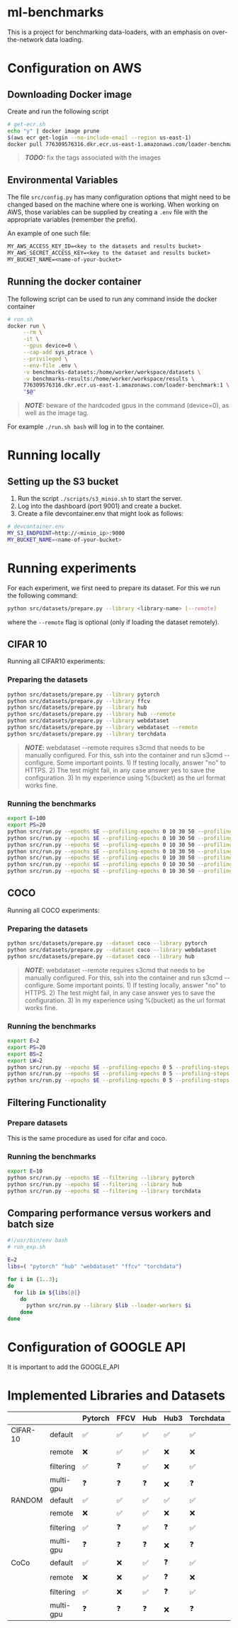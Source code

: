 # ml-benchmarks

This is a project for benchmarking data-loaders, with an emphasis on over-the-network data loading.

# Configuration on AWS

## Downloading Docker image

Create and run the following script

```sh
# get-ecr.sh
echo "y" | docker image prune
$(aws ecr get-login --no-include-email --region us-east-1)
docker pull 776309576316.dkr.ecr.us-east-1.amazonaws.com/loader-benchmark:1
```

> **_TODO:_** fix the tags associated with the images

## Environmental Variables

The file `src/config.py` has many configuration options that might need to be changed based on the machine where one is working.
When working on AWS, those variables can be supplied by creating a `.env` file with the appropriate variables (remember the prefix).

An example of one such file:

```txt
MY_AWS_ACCESS_KEY_ID=<key to the datasets and results bucket>
MY_AWS_SECRET_ACCESS_KEY=<key to the dataset and results bucket>
MY_BUCKET_NAME=<name-of-your-bucket>
```

## Running the docker container

The following script can be used to run any command inside the docker container

```sh 
# run.sh
docker run \
     --rm \
     -it \
     --gpus device=0 \
     --cap-add sys_ptrace \
     --privileged \
     --env-file .env \
     -v benchmarks-datasets:/home/worker/workspace/datasets \
     -v benchmarks-results:/home/worker/workspace/results \
     776309576316.dkr.ecr.us-east-1.amazonaws.com/loader-benchmark:1 \
     "$@"
```

> **_NOTE:_** beware of the hardcoded gpus in the command (device=0), as well as the image tag.

For example `./run.sh bash` will log in to the container.


# Running locally

## Setting up the S3 bucket

1. Run the script `./scripts/s3_minio.sh` to start the server.
2. Log into the dashboard (port 9001) and create a bucket.
3. Create a file devcontainer.env that might look as follows:

```sh
# devcontainer.env
MY_S3_ENDPOINT=http://<minio_ip>:9000
MY_BUCKET_NAME=<name-of-your-bucket>
```


# Running experiments

For each experiment, we first need to prepare its dataset. For this we run the following command:

```sh
python src/datasets/prepare.py --library <library-name> [--remote]
```
where the `--remote` flag is optional (only if loading the dataset remotely).


## CIFAR 10

Running all CIFAR10 experiments:

### Preparing the datasets

```sh
python src/datasets/prepare.py --library pytorch
python src/datasets/prepare.py --library ffcv
python src/datasets/prepare.py --library hub
python src/datasets/prepare.py --library hub --remote
python src/datasets/prepare.py --library webdataset
python src/datasets/prepare.py --library webdataset --remote
python src/datasets/prepare.py --library torchdata

```

> **_NOTE_:** webdataset --remote requires s3cmd that needs to be manually configured. For this, ssh into the container and run s3cmd --configure. Some important points. 1) If testing locally, answer "no" to HTTPS. 2) The test might fail, in any case answer yes to save the configuration. 3) In my experience using %(bucket) as the url format works fine.

### Running the benchmarks

```sh
export E=100
export PS=20
python src/run.py --epochs $E --profiling-epochs 0 10 30 50 --profiling-steps $PS --library pytorch
python src/run.py --epochs $E --profiling-epochs 0 10 30 50 --profiling-steps $PS --library ffcv
python src/run.py --epochs $E --profiling-epochs 0 10 30 50 --profiling-steps $PS --library hub
python src/run.py --epochs $E --profiling-epochs 0 10 30 50 --profiling-steps $PS --library hub --remote
python src/run.py --epochs $E --profiling-epochs 0 10 30 50 --profiling-steps $PS --library webdataset
python src/run.py --epochs $E --profiling-epochs 0 10 30 50 --profiling-steps $PS --library webdataset --remote
python src/run.py --epochs $E --profiling-epochs 0 10 30 50 --profiling-steps $PS --library torchdata

```

## COCO

Running all COCO experiments:

### Preparing the datasets

```sh
python src/datasets/prepare.py --dataset coco --library pytorch
python src/datasets/prepare.py --dataset coco --library webdataset
python src/datasets/prepare.py --dataset coco --library hub

```

> **_NOTE_:** webdataset --remote requires s3cmd that needs to be manually configured. For this, ssh into the container and run s3cmd --configure. Some important points. 1) If testing locally, answer "no" to HTTPS. 2) The test might fail, in any case answer yes to save the configuration. 3) In my experience using %(bucket) as the url format works fine.

### Running the benchmarks

```sh
export E=2
export PS=20
export BS=2
export LW=2
python src/run.py --epochs $E --profiling-epochs 0 5 --profiling-steps $PS --batch-size $BS --loader-workers $LW --dataset coco --library pytorch
python src/run.py --epochs $E --profiling-epochs 0 5 --profiling-steps $PS --batch-size $BS --loader-workers $LW --dataset coco --library hub
python src/run.py --epochs $E --profiling-epochs 0 5 --profiling-steps $PS --batch-size $BS --loader-workers $LW --dataset coco --library webdataset

```

## Filtering Functionality

### Prepare datasets

This is the same procedure as used for cifar and coco.

### Running the benchmarks

```sh
export E=10
python src/run.py --epochs $E --filtering --library pytorch
python src/run.py --epochs $E --filtering --library hub
python src/run.py --epochs $E --filtering --library torchdata

```

## Comparing performance versus workers and batch size

```sh
#!/usr/bin/env bash
# run_exp.sh

E=2
libs=( "pytorch" "hub" "webdataset" "ffcv" "torchdata")

for i in {1..3};
do
  for lib in ${libs[@]}
    do
      python src/run.py --library $lib --loader-workers $i
    done
done
```


# Configuration of GOOGLE API

It is important to add the GOOGLE_API 


# Implemented Libraries and Datasets

|          |           | Pytorch | FFCV | Hub | Hub3 | Torchdata | Webdataset | Squirrel |
| -------- | --------- | ------- | ---- | --- | ---- | --------- | ---------- | -------- |
| CIFAR-10 | default   | ✅      | ✅   | ✅  | ✅   | ✅        | ✅         |  ✅        |
|          | remote    | ❌      | ✅   | ✅  | ❌   | ❌        | ✅         |  ❓        |
|          | filtering | ✅      | ❓   | ✅  | ❌   | ✅        | ✅         |  ❓        |
|          | multi-gpu | ❓      | ❓   | ❓  | ❌   | ❓        | ❓         |  ❓        |
| RANDOM   | default   | ✅      | ✅   | ✅  | ✅   | ✅        | ✅         |  ✅        |
|          | remote    | ❌      | ✅   | ✅  | ❌   | ❌        | ✅         |  ❓        |
|          | filtering | ✅      | ❓   | ✅  | ❓   | ✅        | ✅         |  ❓        |
|          | multi-gpu | ❓      | ❓   | ❓  | ❌   | ❓        | ❓         |  ❓        |
| CoCo     | default   | ✅      | ❌   | ✅  | ❓   | ✅        | ✅         |  ✅        |
|          | remote    | ❌      | ❌   | ✅  | ❓   | ❌        | ✅         |  ❓        |
|          | filtering | ✅      | ❌   | ✅  | ❓   | ✅        | ✅         |  ❓        |
|          | multi-gpu | ❓      | ❓   | ❓  | ❌   | ❓        | ❓         |  ❓        |
